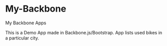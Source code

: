 # My-Backbone
My Backbone Apps

This is a Demo App made in Backbone.js/Bootstrap.
App lists used bikes in a particular city.
